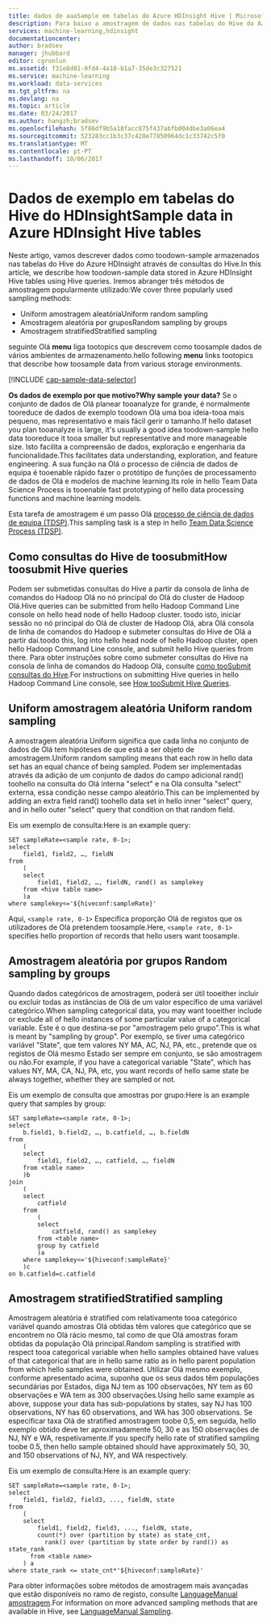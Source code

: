 ```yaml
---
title: dados de aaaSample em tabelas do Azure HDInsight Hive | Microsoft Docs
description: Para baixo a amostragem de dados nas tabelas do Hive do Azure HDInsight (Hadopop)
services: machine-learning,hdinsight
documentationcenter: 
author: bradsev
manager: jhubbard
editor: cgronlun
ms.assetid: f31e8d01-0fd4-4a10-b1a7-35de3c327521
ms.service: machine-learning
ms.workload: data-services
ms.tgt_pltfrm: na
ms.devlang: na
ms.topic: article
ms.date: 03/24/2017
ms.author: hangzh;bradsev
ms.openlocfilehash: 5f86df9b5a18facc875f437abfb004dbe3a06ea4
ms.sourcegitcommit: 523283cc1b3c37c428e77850964dc1c33742c5f0
ms.translationtype: MT
ms.contentlocale: pt-PT
ms.lasthandoff: 10/06/2017
---
```

# <a name="sample-data-in-azure-hdinsight-hive-tables"></a><span data-ttu-id="9f51a-103">Dados de exemplo em tabelas do Hive do HDInsight</span><span class="sxs-lookup"><span data-stu-id="9f51a-103">Sample data in Azure HDInsight Hive tables</span></span>
<span data-ttu-id="9f51a-104">Neste artigo, vamos descrever dados como toodown-sample armazenados nas tabelas do Hive do Azure HDInsight através de consultas do Hive.</span><span class="sxs-lookup"><span data-stu-id="9f51a-104">In this article, we describe how toodown-sample data stored in Azure HDInsight Hive tables using Hive queries.</span></span> <span data-ttu-id="9f51a-105">Iremos abranger três métodos de amostragem popularmente utilizado:</span><span class="sxs-lookup"><span data-stu-id="9f51a-105">We cover three popularly used sampling methods:</span></span>

* <span data-ttu-id="9f51a-106">Uniform amostragem aleatória</span><span class="sxs-lookup"><span data-stu-id="9f51a-106">Uniform random sampling</span></span>
* <span data-ttu-id="9f51a-107">Amostragem aleatória por grupos</span><span class="sxs-lookup"><span data-stu-id="9f51a-107">Random sampling by groups</span></span>
* <span data-ttu-id="9f51a-108">Amostragem stratified</span><span class="sxs-lookup"><span data-stu-id="9f51a-108">Stratified sampling</span></span>

<span data-ttu-id="9f51a-109">seguinte Olá **menu** liga tootopics que descrevem como toosample dados de vários ambientes de armazenamento.</span><span class="sxs-lookup"><span data-stu-id="9f51a-109">hello following **menu** links tootopics that describe how toosample data from various storage environments.</span></span>

[!INCLUDE [cap-sample-data-selector](../../includes/cap-sample-data-selector.md)]

<span data-ttu-id="9f51a-110">**Os dados de exemplo por que motivo?**</span><span class="sxs-lookup"><span data-stu-id="9f51a-110">**Why sample your data?**</span></span>
<span data-ttu-id="9f51a-111">Se o conjunto de dados de Olá planear tooanalyze for grande, é normalmente tooreduce de dados de exemplo toodown Olá uma boa ideia-tooa mais pequeno, mas representativo e mais fácil gerir o tamanho.</span><span class="sxs-lookup"><span data-stu-id="9f51a-111">If hello dataset you plan tooanalyze is large, it's usually a good idea toodown-sample hello data tooreduce it tooa smaller but representative and more manageable size.</span></span> <span data-ttu-id="9f51a-112">Isto facilita a compreensão de dados, exploração e engenharia da funcionalidade.</span><span class="sxs-lookup"><span data-stu-id="9f51a-112">This facilitates data understanding, exploration, and feature engineering.</span></span> <span data-ttu-id="9f51a-113">A sua função na Olá o processo de ciência de dados de equipa é tooenable rápido fazer o protótipo de funções de processamento de dados de Olá e modelos de machine learning.</span><span class="sxs-lookup"><span data-stu-id="9f51a-113">Its role in hello Team Data Science Process is tooenable fast prototyping of hello data processing functions and machine learning models.</span></span>

<span data-ttu-id="9f51a-114">Esta tarefa de amostragem é um passo Olá [processo de ciência de dados de equipa (TDSP)](https://azure.microsoft.com/documentation/learning-paths/cortana-analytics-process/).</span><span class="sxs-lookup"><span data-stu-id="9f51a-114">This sampling task is a step in hello [Team Data Science Process (TDSP)](https://azure.microsoft.com/documentation/learning-paths/cortana-analytics-process/).</span></span>

## <a name="how-toosubmit-hive-queries"></a><span data-ttu-id="9f51a-115">Como consultas do Hive de toosubmit</span><span class="sxs-lookup"><span data-stu-id="9f51a-115">How toosubmit Hive queries</span></span>
<span data-ttu-id="9f51a-116">Podem ser submetidas consultas do Hive a partir da consola de linha de comandos do Hadoop Olá no nó principal do Olá do cluster de Hadoop Olá.</span><span class="sxs-lookup"><span data-stu-id="9f51a-116">Hive queries can be submitted from hello Hadoop Command Line console on hello head node of hello Hadoop cluster.</span></span> <span data-ttu-id="9f51a-117">toodo isto, iniciar sessão no nó principal do Olá de cluster de Hadoop Olá, abra Olá consola de linha de comandos do Hadoop e submeter consultas do Hive de Olá a partir daí.</span><span class="sxs-lookup"><span data-stu-id="9f51a-117">toodo this, log into hello head node of hello Hadoop cluster, open hello Hadoop Command Line console, and submit hello Hive queries from there.</span></span> <span data-ttu-id="9f51a-118">Para obter instruções sobre como submeter consultas do Hive na consola de linha de comandos do Hadoop Olá, consulte [como tooSubmit consultas do Hive](machine-learning-data-science-move-hive-tables.md#submit).</span><span class="sxs-lookup"><span data-stu-id="9f51a-118">For instructions on submitting Hive queries in hello Hadoop Command Line console, see [How tooSubmit Hive Queries](machine-learning-data-science-move-hive-tables.md#submit).</span></span>

## <span data-ttu-id="9f51a-119"><a name="uniform"></a>Uniform amostragem aleatória</span><span class="sxs-lookup"><span data-stu-id="9f51a-119"><a name="uniform"></a> Uniform random sampling</span></span>
<span data-ttu-id="9f51a-120">A amostragem aleatória Uniform significa que cada linha no conjunto de dados de Olá tem hipóteses de que está a ser objeto de amostragem.</span><span class="sxs-lookup"><span data-stu-id="9f51a-120">Uniform random sampling means that each row in hello data set has an equal chance of being sampled.</span></span> <span data-ttu-id="9f51a-121">Podem ser implementadas através da adição de um conjunto de dados do campo adicional rand() toohello na consulta do Olá interna "select" e na Olá consulta "select" externa, essa condição nesse campo aleatório.</span><span class="sxs-lookup"><span data-stu-id="9f51a-121">This can be implemented by adding an extra field rand() toohello data set in hello inner "select" query, and in hello outer "select" query that condition on that random field.</span></span>

<span data-ttu-id="9f51a-122">Eis um exemplo de consulta:</span><span class="sxs-lookup"><span data-stu-id="9f51a-122">Here is an example query:</span></span>

    SET sampleRate=<sample rate, 0-1>;
    select
        field1, field2, …, fieldN
    from
        (
        select
            field1, field2, …, fieldN, rand() as samplekey
        from <hive table name>
        )a
    where samplekey<='${hiveconf:sampleRate}'

<span data-ttu-id="9f51a-123">Aqui, `<sample rate, 0-1>` Especifica proporção Olá de registos que os utilizadores de Olá pretendem toosample.</span><span class="sxs-lookup"><span data-stu-id="9f51a-123">Here, `<sample rate, 0-1>` specifies hello proportion of records that hello users want toosample.</span></span>

## <span data-ttu-id="9f51a-124"><a name="group"></a>Amostragem aleatória por grupos</span><span class="sxs-lookup"><span data-stu-id="9f51a-124"><a name="group"></a> Random sampling by groups</span></span>
<span data-ttu-id="9f51a-125">Quando dados categóricos de amostragem, poderá ser útil tooeither incluir ou excluir todas as instâncias de Olá de um valor específico de uma variável categórico.</span><span class="sxs-lookup"><span data-stu-id="9f51a-125">When sampling categorical data, you may want tooeither include or exclude all of hello instances of some particular value of a categorical variable.</span></span> <span data-ttu-id="9f51a-126">Este é o que destina-se por "amostragem pelo grupo".</span><span class="sxs-lookup"><span data-stu-id="9f51a-126">This is what is meant by "sampling by group".</span></span>
<span data-ttu-id="9f51a-127">Por exemplo, se tiver uma categórico variável "State", que tem valores NY MA, AC, NJ, PA, etc., pretende que os registos de Olá mesmo Estado ser sempre em conjunto, se são amostragem ou não.</span><span class="sxs-lookup"><span data-stu-id="9f51a-127">For example, if you have a categorical variable "State", which has values NY, MA, CA, NJ, PA, etc, you want records of hello same state be always together, whether they are sampled or not.</span></span>

<span data-ttu-id="9f51a-128">Eis um exemplo de consulta que amostras por grupo:</span><span class="sxs-lookup"><span data-stu-id="9f51a-128">Here is an example query that samples by group:</span></span>

    SET sampleRate=<sample rate, 0-1>;
    select
        b.field1, b.field2, …, b.catfield, …, b.fieldN
    from
        (
        select
            field1, field2, …, catfield, …, fieldN
        from <table name>
        )b
    join
        (
        select
            catfield
        from
            (
            select
                catfield, rand() as samplekey
            from <table name>
            group by catfield
            )a
        where samplekey<='${hiveconf:sampleRate}'
        )c
    on b.catfield=c.catfield

## <span data-ttu-id="9f51a-129"><a name="stratified"></a>Amostragem stratified</span><span class="sxs-lookup"><span data-stu-id="9f51a-129"><a name="stratified"></a>Stratified sampling</span></span>
<span data-ttu-id="9f51a-130">Amostragem aleatória é stratified com relativamente tooa categórico variável quando amostras Olá obtidas têm valores que categórico que se encontrem no Olá rácio mesmo, tal como de que Olá amostras foram obtidas da população Olá principal.</span><span class="sxs-lookup"><span data-stu-id="9f51a-130">Random sampling is stratified with respect tooa categorical variable when hello samples obtained have values of that categorical that are in hello same ratio as in hello parent population from which hello samples were obtained.</span></span> <span data-ttu-id="9f51a-131">Utilizar Olá mesmo exemplo, conforme apresentado acima, suponha que os seus dados têm populações secundárias por Estados, diga NJ tem as 100 observações, NY tem as 60 observações e WA tem as 300 observações.</span><span class="sxs-lookup"><span data-stu-id="9f51a-131">Using hello same example as above, suppose your data has sub-populations by states, say NJ has 100 observations, NY has 60 observations, and WA has 300 observations.</span></span> <span data-ttu-id="9f51a-132">Se especificar taxa Olá de stratified amostragem toobe 0,5, em seguida, hello exemplo obtido deve ter aproximadamente 50, 30 e as 150 observações de NJ, NY e WA, respetivamente.</span><span class="sxs-lookup"><span data-stu-id="9f51a-132">If you specify hello rate of stratified sampling toobe 0.5, then hello sample obtained should have approximately 50, 30, and 150 observations of NJ, NY, and WA respectively.</span></span>

<span data-ttu-id="9f51a-133">Eis um exemplo de consulta:</span><span class="sxs-lookup"><span data-stu-id="9f51a-133">Here is an example query:</span></span>

    SET sampleRate=<sample rate, 0-1>;
    select
        field1, field2, field3, ..., fieldN, state
    from
        (
        select
            field1, field2, field3, ..., fieldN, state,
            count(*) over (partition by state) as state_cnt,
              rank() over (partition by state order by rand()) as state_rank
          from <table name>
        ) a
    where state_rank <= state_cnt*'${hiveconf:sampleRate}'


<span data-ttu-id="9f51a-134">Para obter informações sobre métodos de amostragem mais avançadas que estão disponíveis no ramo de registo, consulte [LanguageManual amostragem](https://cwiki.apache.org/confluence/display/Hive/LanguageManual+Sampling).</span><span class="sxs-lookup"><span data-stu-id="9f51a-134">For information on more advanced sampling methods that are available in Hive, see [LanguageManual Sampling](https://cwiki.apache.org/confluence/display/Hive/LanguageManual+Sampling).</span></span>

